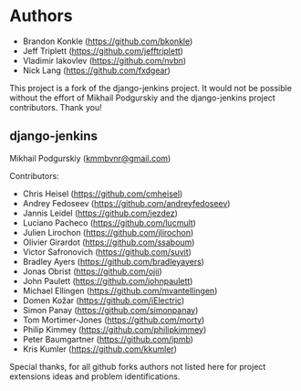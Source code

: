 Authors
=======

* Brandon Konkle (https://github.com/bkonkle)
* Jeff Triplett (https://github.com/jefftriplett)
* Vladimir Iakovlev (https://github.com/nvbn)
* Nick Lang (https://github.com/fxdgear)

This project is a fork of the django-jenkins project. It would not be possible without the effort of Mikhail Podgurskiy and the django-jenkins project contributors. Thank you!


django-jenkins
--------------

Mikhail Podgurskiy (<kmmbvnr@gmail.com>)

Contributors:

* Chris Heisel (https://github.com/cmheisel)
* Andrey Fedoseev (https://github.com/andreyfedoseev)
* Jannis Leidel (https://github.com/jezdez)
* Luciano Pacheco (https://github.com/lucmult)
* Julien Lirochon (https://github.com/jlirochon)
* Olivier Girardot (https://github.com/ssaboum)
* Victor Safronovich (https://github.com/suvit)
* Bradley Ayers (https://github.com/bradleyayers)
* Jonas Obrist (https://github.com/ojii)
* John Paulett (https://github.com/johnpaulett)
* Michael Ellingen (https://github.com/mvantellingen)
* Domen Kožar (https://github.com/iElectric)
* Simon Panay (https://github.com/simonpanay)
* Tom Mortimer-Jones (https://github.com/morty)
* Philip Kimmey (https://github.com/philipkimmey)
* Peter Baumgartner (https://github.com/ipmb)
* Kris Kumler (https://github.com/kkumler)

Special thanks, for all github forks authors not listed here
for project extensions ideas and problem identifications.

